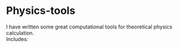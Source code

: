 # Physics-tools
I have written some great computational tools for theoretical physics calculation.<br>
Includes:<br>
